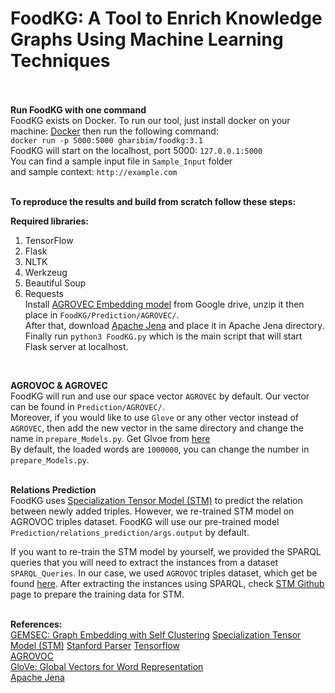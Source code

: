 # FoodKG: A Tool to Enrich Knowledge Graphs Using Machine Learning Techniques </br> </br>

**Run FoodKG with one command** </br>
FoodKG exists on Docker. To run our tool, just install docker on your machine: [Docker](https://docs.docker.com/docker-for-mac/install/) then run the following command:</br>
`docker run -p 5000:5000 gharibim/foodkg:3.1` </br>
FoodKG will start on the localhost, port 5000: `127.0.0.1:5000`</br>
You can find a sample input file in `Sample_Input` folder </br>
and sample context: `http://example.com`
</br></br>


**To reproduce the results and build from scratch follow these steps:** 

**Required libraries:** 
1) TensorFlow 
2) Flask 
3) NLTK 
4) Werkzeug 
5) Beautiful Soup
6) Requests </br>
Install [AGROVEC Embedding model](https://drive.google.com/file/d/1Xsw3C_Y0T52sawssbfyGsjA_0ig2EuLx/view?usp=sharing) from Google drive, unzip it then place in `FoodKG/Prediction/AGROVEC/`.</br>
After that, download [Apache Jena](https://jena.apache.org/download/index.cgi) and place it in Apache Jena directory.</br>
Finally run `python3 FoodKG.py` which is the main script that will start Flask server at localhost. </br>
</br>



**AGROVOC & AGROVEC**</br>
FoodKG will run and use our space vector `AGROVEC` by default. Our vector can be found in `Prediction/AGROVEC/`. </br> 
Moreover, if you would like to use `Glove` or any other vector instead of `AGROVEC`, then add the new vector in the same directory and change the name in `prepare_Models.py`. Get Glvoe from [here](https://nlp.stanford.edu/projects/glove/) </br>
By default, the loaded words are `1000000`, you can change the number in `prepare_Models.py`. </br></br>  



**Relations Prediction**</br>
FoodKG uses [Specialization Tensor Model (STM)](https://github.com/codogogo/stm) to predict the relation between newly added triples. However, we re-trained STM model on AGROVOC triples dataset. FoodKG will use our pre-trained model `Prediction/relations_prediction/args.output` by default. 

If you want to re-train the STM model by yourself, we provided the SPARQL queries that you will need to extract the instances from a dataset `SPARQL_Queries`. In our case, we used `AGROVOC` triples dataset, which get be found [here](http://aims.fao.org/agrovoc/releases). After extracting the instances using SPARQL, check [STM Github](https://github.com/codogogo/stm) page to prepare the training data for STM. </br></br>



**References:** </br>
[GEMSEC: Graph Embedding with Self Clustering](https://arxiv.org/pdf/1802.03997.pdf)
[Specialization Tensor Model (STM)](https://github.com/codogogo/stm)
[Stanford Parser](https://nlp.stanford.edu/software/lex-parser.shtml)
[Tensorflow](https://www.tensorflow.org/)</br>
[AGROVOC](http://aims.fao.org/vest-registry/vocabularies/agrovoc/)</br>
[GloVe: Global Vectors for Word Representation](https://nlp.stanford.edu/projects/glove/)</br>
[Apache Jena](https://jena.apache.org/download/index.cgi)


